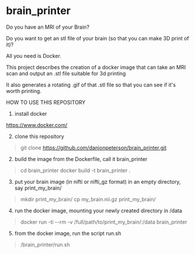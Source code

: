 # brain_printer

Do you have an MRI of your Brain? 

Do you want to get an stl file of your brain 
(so that you can make 3D print of it)?

All you need is Docker.


This project describes the creation of a docker image that can take an MRI scan and output an .stl file suitable for 3d printing

It also generates a rotating .gif of that .stl file so that you can see if it's worth printing.


HOW TO USE THIS REPOSITORY

1) install docker

https://www.docker.com/

2) clone this repository

> git clone https://github.com/danjonpeterson/brain_printer.git

2) build the image from the Dockerfile, call it brain_printer

> cd brain_printer
> docker build -t brain_printer .

3) put your brain image (in nifti or nifti_gz format) in an empty directory, say print_my_brain/

> mkdir print_my_brain/
> cp my_brain.nii.gz print_my_brain/

4) run the docker image, mounting your newly created directory in /data

> docker run -ti --rm -v /full/path/to/print_my_brain/:/data brain_printer

5) from the docker image, run the script run.sh

> /brain_printer/run.sh

